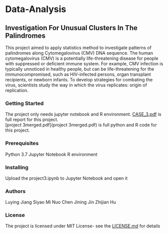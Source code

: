 # Data-Analysis
## Investigation For Unusual Clusters In The Palindromes
This project aimed to apply statistics method to investigate patterns of palindromes along Cytomegalovirus (CMV) DNA sequence. The human cytomegalovirus (CMV) is a potentially life-threatening disease for people with suppressed or deficient immune system. For example, CMV infection is typically unnoticed in healthy people, but can be life-threatening for the immunocompromised, such as HIV-infected persons, organ transplant recipients, or newborn infants. To develop strategies for combating the virus, scientists study the way in which the virus replicates: origin of replication.

### Getting Started
The project only needs jupyter notebook and R environment. 
[CASE_3.pdf](CASE_3.pdf) is full report for this project.  
[project 3merged.pdf](project 3merged.pdf) is full python and R code for this project.

### Prerequisites
Python 3.7
Jupyter Notebook
R environment

### Installing
Upload the project3.ipynb to Jupyter Notebook and open it

### Authors
Luying Jiang
Siyao Mi
Nuo Chen 
Jining Jin
Zhijian Hu

### License
The project is licensed under MIT License- see the [LICENSE.md](LICENSE.md) for details

